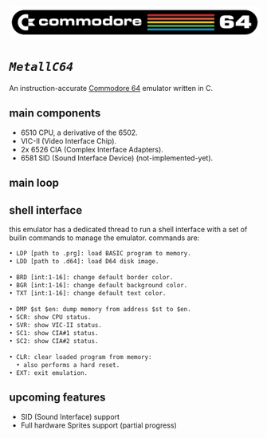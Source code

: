 <div align="center" width="100%" >
  <img align="center" src="./images/Commodore_64_logo.png" />
</div>

# *`MetallC64`*

An instruction-accurate <a href="https://en.wikipedia.org/wiki/Commodore_64">Commodore 64</a> emulator written in C.<br>

## main components

- 6510 CPU, a derivative of the <a hred="https://github.com/beddinao/MOS-6502-Emulator">6502</a>.
- VIC-II (Video Interface Chip).
- 2x 6526 CIA (Complex Interface Adapters).
- 6581 SID (Sound Interface Device) (not-implemented-yet).

## main loop

## shell interface
this emulator has a dedicated thread to run a shell interface with a set of builin commands to manage the emulator.
commands are:

```
• LDP [path to .prg]: load BASIC program to memory.
• LDD [path to .d64]: load D64 disk image.

• BRD [int:1-16]: change default border color.
• BGR [int:1-16]: change default background color.
• TXT [int:1-16]: change default text color.

• DMP $st $en: dump memory from address $st to $en.
• SCR: show CPU status.
• SVR: show VIC-II status.
• SC1: show CIA#1 status.
• SC2: show CIA#2 status.

• CLR: clear loaded program from memory:
  • also performs a hard reset.
• EXT: exit emulation.
```

## upcoming features
- SID (Sound Interface) support
- Full hardware Sprites support (partial progress)
